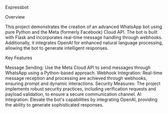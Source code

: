 Expressbot

Overview

This project demonstrates the creation of an advanced WhatsApp bot using pure Python and the Meta (formerly Facebook) Cloud API. The bot is built with Flask and incorporates real-time message handling through webhooks. Additionally, it integrates OpenAI for enhanced natural language processing, allowing the bot to generate intelligent responses.

Key Features

Message Sending: Use the Meta Cloud API to send messages through WhatsApp using a Python-based approach.
Webhook Integration: Real-time message reception and processing are achieved through webhooks, ensuring prompt and dynamic interactions.
Security Measures: The project implements robust security practices, including verification requests and payload validation, to ensure a secure communication channel.
AI Integration: Elevate the bot's capabilities by integrating OpenAI, providing the ability to generate sophisticated responses.
